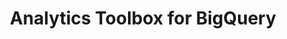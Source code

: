 ---
title: Analytics Toolbox for BigQuery
description: "Unlock Spatial Analytics in BigQuery"
icon: "/img/icons/bigquery-analytics-toolbox.png"
type: examples
category: tiler
layout: categories/list
aliases:
    - /analytics-toolbox-bq/examples/categories/tiler/
---